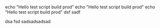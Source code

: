 echo "Hello test script build prod"
echo "Hello test script build prod"
echo "Hello test script build prod"
dsf
sadf

dsa
fsd
sadsadsadsad